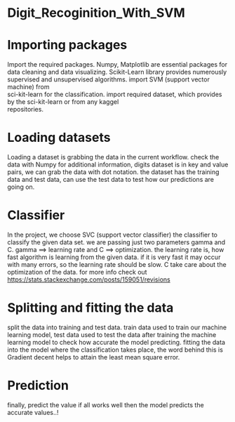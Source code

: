 # Digit_Recoginition_With_SVM



  # Importing packages
  
  Import the required packages. Numpy, Matplotlib are essential packages for data cleaning and data visualizing.
  Scikit-Learn library provides numerously supervised and unsupervised algorithms. import SVM (support vector machine) from  
  sci-kit-learn for the classification. import required dataset, which provides by the sci-kit-learn or from any kaggel   
  repositories.
  
  
  # Loading datasets
  Loading a dataset is grabbing the data in the current workflow. check the data with Numpy for additional information, 
  digits dataset is in key and value pairs, we can grab the data with dot notation. the dataset has the training data and 
  test data, can use the test data to test how our predictions are going on.
  
  
  # Classifier
  
  In the project, we choose SVC (support vector classifier) the classifier to classify the given data set. we are passing just 
  two parameters gamma and C. gamma ==> learning rate and C ==> optimization. the learning rate is, how fast algorithm is 
  learning from the given data. if it is very fast it may occur with many errors, so the learning rate should be slow. C 
  take care about the optimization of the data. for more info check out https://stats.stackexchange.com/posts/159051/revisions
  
  
  # Splitting and fitting the data
  
  split the data into training and test data. train data used to train our machine learning model, test data used to test the
  data after training the machine learning model to check how accurate the model predicting. fitting the data into the 
  model where the classification takes place, the word behind this is Gradient decent helps to attain the least mean square
  error. 
  
  # Prediction 
  
  finally, predict the value if all works well then the model predicts the accurate values..!
